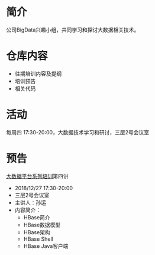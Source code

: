# 简介
公司BigData兴趣小组，共同学习和探讨大数据相关技术。
# 仓库内容
- 往期培训内容及提纲
- 培训预告
- 相关代码
# 活动
每周四 17:30-20:00，大数据技术学习和研讨，三层2号会议室
# 预告
[大数据平台系列培训](https://github.com/guomxin/SIGBigData/blob/master/大数据平台系列培训.md)第四讲 
- 2018/12/27 17:30-20:00
- 三层2号会议室
- 主讲人：孙运
- 内容简介：
  - HBase简介
  - HBase数据模型
  - HBase架构
  - HBase Shell
  - HBase Java客户端
